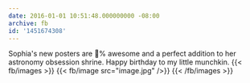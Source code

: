 ```yaml
---
date: 2016-01-01 10:51:48.000000000 -08:00
archive: fb
id: '1451674308'
---
```


Sophia's new posters are 💯% awesome and a perfect addition to her astronomy obsession shrine. Happy birthday to my little munchkin.
{{< fb/images >}}
{{< fb/image src="image.jpg" />}}
{{< /fb/images >}}

